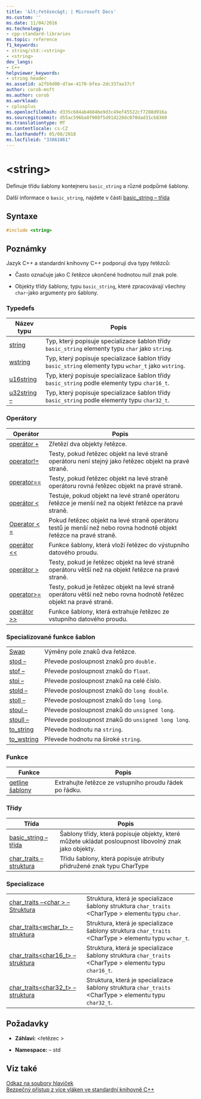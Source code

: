 ```yaml
---
title: '&lt;řetězec&gt; | Microsoft Docs'
ms.custom: ''
ms.date: 11/04/2016
ms.technology:
- cpp-standard-libraries
ms.topic: reference
f1_keywords:
- string/std::<string>
- <string>
dev_langs:
- C++
helpviewer_keywords:
- string header
ms.assetid: a2fb9d00-d7ae-4170-bfea-2dc337aa37cf
author: corob-msft
ms.author: corob
ms.workload:
- cplusplus
ms.openlocfilehash: d335c684ab46846e9d3c49ef45522cf7288d916a
ms.sourcegitcommit: d55ac596ba8f908f5d91d228dc070dad31cb8360
ms.translationtype: MT
ms.contentlocale: cs-CZ
ms.lasthandoff: 05/08/2018
ms.locfileid: "33861861"
---
```

# <a name="ltstringgt"></a>&lt;string&gt;

Definuje třídu šablony kontejneru `basic_string` a různé podpůrné šablony.

Další informace o `basic_string`, najdete v části [basic_string – třída](../standard-library/basic-string-class.md)

## <a name="syntax"></a>Syntaxe

```cpp
#include <string>
```

## <a name="remarks"></a>Poznámky

Jazyk C++ a standardní knihovny C++ podporují dva typy řetězců:

- Často označuje jako C řetězce ukončené hodnotou null znak pole.

- Objekty třídy šablony, typu `basic_string`, které zpracovávají všechny `char`-jako argumenty pro šablony.

### <a name="typedefs"></a>Typedefs

|Název typu|Popis|
|-|-|
|[string](../standard-library/string-typedefs.md#string)|Typ, který popisuje specializace šablon třídy `basic_string` elementy typu `char` jako `string`.|
|[wstring](../standard-library/string-typedefs.md#wstring)|Typ, který popisuje specializace šablon třídy `basic_string` elementy typu `wchar_t` jako `wstring`.|
|[u16string](../standard-library/string-typedefs.md#u16string)|Typ, který popisuje specializace šablon třídy `basic_string` podle elementy typu `char16_t`.|
|[u32string –](../standard-library/string-typedefs.md#u32string)|Typ, který popisuje specializace šablon třídy `basic_string` podle elementy typu `char32_t`.|

### <a name="operators"></a>Operátory

|Operátor|Popis|
|-|-|
|[operátor +](../standard-library/string-operators.md#op_add)|Zřetězí dva objekty řetězce.|
|[operator!=](../standard-library/string-operators.md#op_neq)|Testy, pokud řetězec objekt na levé straně operátoru není stejný jako řetězec objekt na pravé straně.|
|[operator==](../standard-library/string-operators.md#op_eq_eq)|Testy, pokud řetězec objekt na levé straně operátoru rovná řetězec objekt na pravé straně.|
|[operátor <](../standard-library/string-operators.md#op_lt)|Testuje, pokud objekt na levé straně operátoru řetězce je menší než na objekt řetězce na pravé straně.|
|[Operator < =](../standard-library/string-operators.md#op_lt_eq)|Pokud řetězec objekt na levé straně operátoru testů je menší než nebo rovna hodnotě objekt řetězce na pravé straně.|
|[operátor <\<](../standard-library/string-operators.md#op_lt_lt)|Funkce šablony, která vloží řetězec do výstupního datového proudu.|
|[operátor >](../standard-library/string-operators.md#op_gt)|Testy, pokud je řetězec objekt na levé straně operátoru větší než na objekt řetězce na pravé straně.|
|[operator>=](../standard-library/string-operators.md#op_gt_eq)|Testy, pokud je řetězec objekt na levé straně operátoru větší než nebo rovna hodnotě řetězec objekt na pravé straně.|
|[operátor >>](../standard-library/string-operators.md#op_gt_gt)|Funkce šablony, která extrahuje řetězec ze vstupního datového proudu.|

### <a name="specialized-template-functions"></a>Specializované funkce šablon

|||
|-|-|
|[Swap](../standard-library/string-functions.md#swap)|Výměny pole znaků dva řetězce.|
|[stod –](../standard-library/string-functions.md#stod)|Převede posloupnost znaků pro `double.`|
|[stof –](../standard-library/string-functions.md#stof)|Převede posloupnost znaků do `float`.|
|[stoi –](../standard-library/string-functions.md#stoi)|Převede posloupnost znaků na celé číslo.|
|[stold –](../standard-library/string-functions.md#stold)|Převede posloupnost znaků do `long double`.|
|[stoll –](../standard-library/string-functions.md#stoll)|Převede posloupnost znaků do `long long`.|
|[stoul –](../standard-library/string-functions.md#stoul)|Převede posloupnost znaků do `unsigned long`.|
|[stoull –](../standard-library/string-functions.md#stoull)|Převede posloupnost znaků do `unsigned long long`.|
|[to_string](../standard-library/string-functions.md#to_string)|Převede hodnotu na `string`.|
|[to_wstring](../standard-library/string-functions.md#to_wstring)|Převede hodnotu na široké `string`.|

### <a name="functions"></a>Funkce

|Funkce|Popis|
|-|-|
|[getline šablony](../standard-library/string-functions.md#getline)|Extrahujte řetězce ze vstupního proudu řádek po řádku.|

### <a name="classes"></a>Třídy

|Třída|Popis|
|-|-|
|[basic_string – třída](../standard-library/basic-string-class.md)|Šablony třídy, která popisuje objekty, které můžete ukládat posloupnost libovolný znak jako objekty.|
|[char_traits – struktura](../standard-library/char-traits-struct.md)|Třídu šablony, která popisuje atributy přidružené znak typu CharType|

### <a name="specializations"></a>Specializace

|||
|-|-|
|[char_traits –\<char > – Struktura](../standard-library/char-traits-char-struct.md)|Struktura, která je specializace šablony struktura `char_traits` \<CharType > elementu typu `char`.|
|[char_traits<wchar_t> – struktura](../standard-library/char-traits-wchar-t-struct.md)|Struktura, která je specializace šablony struktura `char_traits` \<CharType > elementu typu `wchar_t`.|
|[char_traits<char16_t> – struktura](../standard-library/char-traits-char16-t-struct.md)|Struktura, která je specializace šablony struktura `char_traits` \<CharType > elementu typu `char16_t`.|
|[char_traits<char32_t> – struktura](../standard-library/char-traits-char32-t-struct.md)|Struktura, která je specializace šablony struktura `char_traits` \<CharType > elementu typu `char32_t`.|

## <a name="requirements"></a>Požadavky

- **Záhlaví:** \<řetězec >

- **Namespace:** – std

## <a name="see-also"></a>Viz také

[Odkaz na soubory hlaviček](../standard-library/cpp-standard-library-header-files.md)<br/>
[Bezpečný přístup z více vláken ve standardní knihovně C++](../standard-library/thread-safety-in-the-cpp-standard-library.md)<br/>
